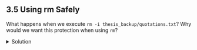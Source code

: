 ## 3.5 Using rm Safely

What happens when we execute ```rm -i thesis_backup/quotations.txt```? Why would we want this protection when using ```rm```?

<details>
  <summary>
Solution
  </summary>

<pre>
  rm: remove regular file 'thesis_backup/quotations.txt'? y
  </pre>

  The <code>-i</code> option will prompt before (every) removal (use <code>Y</code> to confirm deletion or <code>N</code> to keep the file). The Unix shell doesn’t have a trash bin, so all the files removed will disappear forever. By using the <code>-i</code> option, we have the chance to check that we are deleting only the files that we want to remove.
</detail>

[Episode 3 Exercise 6](episode3_ex6.md)
